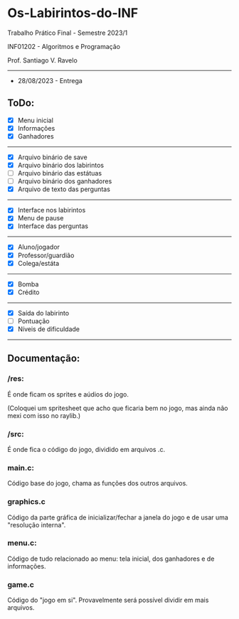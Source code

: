 # Os-Labirintos-do-INF

Trabalho Prático Final - Semestre 2023/1

INF01202 - Algoritmos e Programação

Prof. Santiago V. Ravelo

---

- 28/08/2023 - Entrega

## ToDo:

 - [X] Menu inicial 
 - [x] Informações
 - [x] Ganhadores
---
 - [x] Arquivo binário de save
 - [x] Arquivo binário dos labirintos
 - [ ] Arquivo binário das estátuas
 - [ ] Arquivo binário dos ganhadores
 - [x] Arquivo de texto das perguntas
---
 - [x] Interface nos labirintos
 - [X] Menu de pause
 - [x] Interface das perguntas
---
 - [X] Aluno/jogador
 - [x] Professor/guardião
 - [x] Colega/estáta
---
 - [x] Bomba
 - [x] Crédito
---
 - [X] Saída do labirinto
 - [ ] Pontuação
 - [x] Níveis de dificuldade
---

## Documentação:

### /res:

É onde ficam os sprites e aúdios do jogo.

(Coloquei um spritesheet que acho que ficaria bem no jogo, mas ainda não mexi com isso no raylib.)

### /src:

É onde fica o código do jogo, dividido em arquivos .c.

### main.c:

Código base do jogo, chama as funções dos outros arquivos.

### graphics.c

Código da parte gráfica de inicializar/fechar a janela do jogo e de usar uma "resolução interna".

### menu.c:

Código de tudo relacionado ao menu: tela inicial, dos ganhadores e de informações.

### game.c

Código do "jogo em si". Provavelmente será possível dividir em mais arquivos.
